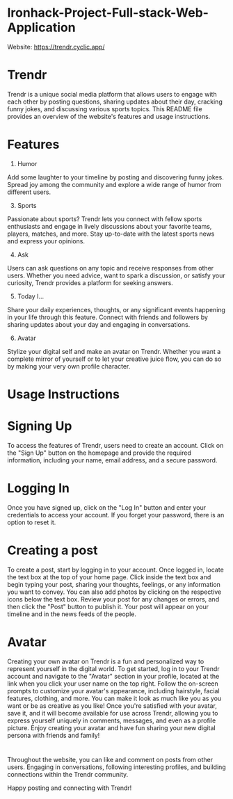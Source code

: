 # Ironhack-Project-Full-stack-Web-Application

Website: https://trendr.cyclic.app/

# Trendr
Trendr is a unique social media platform that allows users to engage with each other by posting questions, sharing updates about their day, cracking funny jokes, and discussing various sports topics. This README file provides an overview of the website's features and usage instructions.

# Features
1. Humor

Add some laughter to your timeline by posting and discovering funny jokes. Spread joy among the community and explore a wide range of humor from different users.

3. Sports

Passionate about sports? Trendr lets you connect with fellow sports enthusiasts and engage in lively discussions about your favorite teams, players, matches, and more. Stay up-to-date with the latest sports news and express your opinions.

4. Ask

Users can ask questions on any topic and receive responses from other users. Whether you need advice, want to spark a discussion, or satisfy your curiosity, Trendr provides a platform for seeking answers.

5. Today I...

Share your daily experiences, thoughts, or any significant events happening in your life through this feature. Connect with friends and followers by sharing updates about your day and engaging in conversations.

6. Avatar

Stylize your digital self and make an avatar on Trendr. Whether you want a complete mirror of yourself or to let your creative juice flow, you can do so by making your very own profile character.


# Usage Instructions
# Signing Up

To access the features of Trendr, users need to create an account. Click on the "Sign Up" button on the homepage and provide the required information, including your name, email address, and a secure password.

# Logging In

Once you have signed up, click on the "Log In" button and enter your credentials to access your account. If you forget your password, there is an option to reset it.

# Creating a post

To create a post, start by logging in to your account. Once logged in, locate the text box at the top of your home page. Click inside the text box and begin typing your post, sharing your thoughts, feelings, or any information you want to convey. You can also add photos by clicking on the respective icons below the text box. Review your post for any changes or errors, and then click the "Post" button to publish it. Your post will appear on your timeline and in the news feeds of the people.

# Avatar
Creating your own avatar on Trendr is a fun and personalized way to represent yourself in the digital world. To get started, log in to your Trendr account and navigate to the "Avatar" section in your profile, located at the link when you click your user name on the top right. Follow the on-screen prompts to customize your avatar's appearance, including hairstyle, facial features, clothing, and more. You can make it look as much like you as you want or be as creative as you like! Once you're satisfied with your avatar, save it, and it will become available for use across Trendr, allowing you to express yourself uniquely in comments, messages, and even as a profile picture. Enjoy creating your avatar and have fun sharing your new digital persona with friends and family!

#
Throughout the website, you can like and comment on posts from other users. Engaging in conversations, following interesting profiles, and building connections within the Trendr community.

Happy posting and connecting with Trendr!
